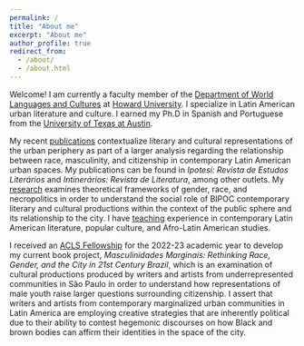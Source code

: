 ```yaml
---
permalink: /
title: "About me"
excerpt: "About me"
author_profile: true
redirect_from: 
  - /about/
  - /about.html
---
```




Welcome! I am currently a faculty member of the
[Department of World Languages and Cultures](https://wlc.howard.edu/) 
at [Howard University](https://howard.edu/). I specialize
in Latin American urban literature and culture. I earned my Ph.D in
Spanish and Portuguese from the
[University of Texas at Austin](https://liberalarts.utexas.edu/spanish/).

My recent [publications](publications) contextualize literary and cultural representations of the urban periphery as part of a larger analysis regarding the relationship between race, masculinity, and citizenship in contemporary Latin American urban spaces. My publications can be found in _Ipotesi: Revista de Estudos Literários_ and _Intinerários: Revista de Literatura_, among other outlets. My [research](research) examines theoretical frameworks of gender, race, and necropolitics in order to understand the social role of BIPOC contemporary literary and cultural productions within the context of the public sphere and its relationship to the city. I have [teaching](teaching) experience in contemporary Latin American literature, popular culture, and Afro-Latin American studies. 

I received an [ACLS Fellowship](https://www.acls.org/fellow-grantees/eliseo-jacob/) for the 2022-23 academic year to develop my current book project, _Masculinidades Marginais: Rethinking Race, Gender, and the City in 21st Century Brazil_, which is an examination of cultural productions produced by writers and artists from underrepresented communities in São Paulo in order to understand how representations of male youth raise larger questions surrounding citizenship.  I assert that writers and artists from contemporary marginalized urban communities in Latin America are employing creative strategies that are inherently political due to their ability to contest hegemonic discourses on how Black and brown bodies can affirm their identities in the space of the city.
